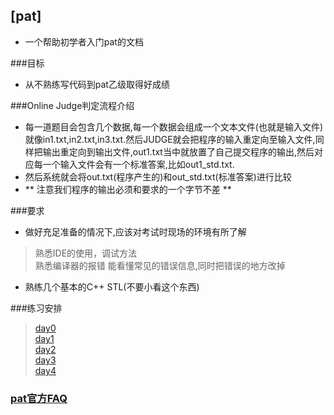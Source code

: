 ## [pat]
* 一个帮助初学者入门pat的文档  
  
###目标
* 从不熟练写代码到pat乙级取得好成绩     
        
###Online Judge判定流程介绍
* 每一道题目会包含几个数据,每一个数据会组成一个文本文件(也就是输入文件)就像in1.txt,in2.txt,in3.txt.然后JUDGE就会把程序的输入重定向至输入文件,同样把输出重定向到输出文件,out1.txt当中就放置了自己提交程序的输出,然后对应每一个输入文件会有一个标准答案,比如out1_std.txt.
* 然后系统就会将out.txt(程序产生的)和out_std.txt(标准答案)进行比较
* ** 注意我们程序的输出必须和要求的一个字节不差 **

###要求
* 做好充足准备的情况下,应该对考试时现场的环境有所了解  
> 熟悉IDE的使用，调试方法  
> 熟悉编译器的报错 能看懂常见的错误信息,同时把错误的地方改掉
* 熟练几个基本的C++ STL(不要小看这个东西)

###练习安排
> [day0](day0.md)  
> [day1](day1.md)  
> [day2](day2.md)  
> [day3](http://github.com/townboy/pat/day3.md)  
> [day4](http://github.com/townboy/pat/day4.md)  

### [pat官方FAQ](http://pat.zju.edu.cn/help)